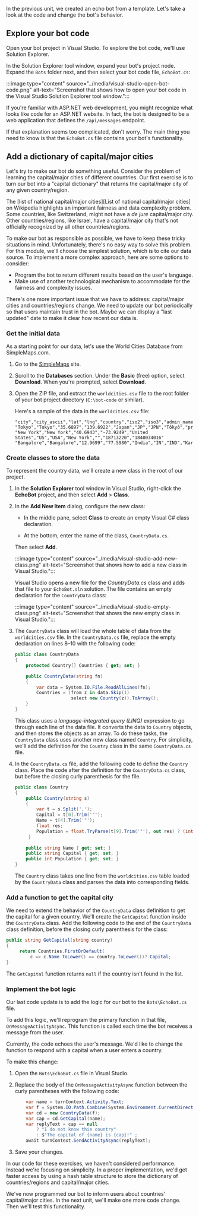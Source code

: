 In the previous unit, we created an echo bot from a template. Let's take a look at the code and change the bot's behavior.

## Explore your bot code

Open your bot project in Visual Studio. To explore the bot code, we'll use Solution Explorer.

In the Solution Explorer tool window, expand your bot's project node. Expand the `Bots` folder next, and then select your bot code file, `EchoBot.cs`:

:::image type="content" source="../media/visual-studio-open-bot-code.png" alt-text="Screenshot that shows how to open your bot code in the Visual Studio Solution Explorer tool window.":::

If you're familiar with ASP.NET web development, you might recognize what looks like code for an ASP.NET website. In fact, the bot is designed to be a web application that defines the `/api/messages` endpoint.

If that explanation seems too complicated, don't worry. The main thing you need to know is that the `EchoBot.cs` file contains your bot's functionality.

## Add a dictionary of capital/major cities

Let's try to make our bot do something useful. Consider the problem of learning the capital/major cities of different countries. Our first exercise is to turn our bot into a "capital dictionary" that returns the capital/major city of any given country/region.

The [list of national capital/major cities][List of national capital/major cities] on Wikipedia highlights an important fairness and data complexity problem. Some countries, like Switzerland, might not have a *de jure* capital/major city. Other countries/regions, like Israel, have a capital/major city that's not officially recognized by all other countries/regions.

To make our bot as responsible as possible, we have to keep these tricky situations in mind. Unfortunately, there's no easy way to solve this problem.  For this module, we'll choose the simplest solution, which is to cite our data source. To implement a more complex approach, here are some options to consider:

- Program the bot to return different results based on the user's language.
- Make use of another technological mechanism to accommodate for the fairness and complexity issues.

There's one more important issue that we have to address: capital/major cities and countries/regions change. We need to update our bot periodically so that users maintain trust in the bot. Maybe we can display a "last updated" date to make it clear how recent our data is.

### Get the initial data

As a starting point for our data, let's use the World Cities Database from SimpleMaps.com.

1. Go to the [SimpleMaps][SimpleMaps] site.

1. Scroll to the **Databases** section. Under the **Basic** (free) option, select **Download**. When you're prompted, select **Download**.

1. Open the ZIP file, and extract the `worldcities.csv` file to the root folder of your bot project directory (`C:\bot-code` or similar).

   Here's a sample of the data in the `worldcities.csv` file:

   ```csv
   "city","city_ascii","lat","lng","country","iso2","iso3","admin_name","capital","population","id"
   "Tokyo","Tokyo","35.6897","139.6922","Japan","JP","JPN","Tōkyō","primary","37977000","1392685764"
   "New York","New York","40.6943","-73.9249","United States","US","USA","New York","","18713220","1840034016"
   "Bangalore","Bangalore","12.9699","77.5980","India","IN","IND","Karnātaka","admin","13707000","1356410365"
   ```

### Create classes to store the data

To represent the country data, we'll create a new class in the root of our project.

1. In the **Solution Explorer** tool window in Visual Studio, right-click the **EchoBot** project, and then select **Add** > **Class**.

1. In the **Add New Item** dialog, configure the new class:

   - In the middle pane, select **Class** to create an empty Visual C# class declaration.

   - At the bottom, enter the name of the class, `CountryData.cs`.

   Then select **Add**.

   :::image type="content" source="../media/visual-studio-add-new-class.png" alt-text="Screenshot that shows how to add a new class in Visual Studio.":::

   Visual Studio opens a new file for the *CountryData.cs* class and adds that file to your `EchoBot.sln` solution. The file contains an empty declaration for the `CountryData` class:

   :::image type="content" source="../media/visual-studio-empty-class.png" alt-text="Screenshot that shows the new empty class in Visual Studio.":::

1. The `CountryData` class will load the whole table of data from the `worldcities.csv` file. In the `CountryData.cs` file, replace the empty declaration on lines 8–10 with the following code:

   ```csharp
   public class CountryData
   {
       protected Country[] Countries { get; set; }
   
       public CountryData(string fn)
       {
           var data = System.IO.File.ReadAllLines(fn);
           Countries = (from z in data.Skip(1)
                        select new Country(z)).ToArray();
       }
   }
   ```

   This class uses a *language-integrated query (LINQ)* expression to go through each line of the data file. It converts the data to `Country` objects, and then stores the objects as an array. To do these tasks, the `CountryData` class uses another new class named `Country`. For simplicity, we'll add the definition for the `Country` class in the same `CountryData.cs` file.

1. In the `CountryData.cs` file, add the following code to define the `Country` class. Place the code after the definition for the `CountryData.cs` class, but before the closing curly parenthesis for the file.

   ```csharp
   public class Country
   {
       public Country(string s)
       {
           var t = s.Split(',');
           Capital = t[0].Trim('"');
           Name = t[4].Trim('"');
           float res;
           Population = float.TryParse(t[9].Trim('"'), out res) ? (int)res : 0;
        }
    
       public string Name { get; set; }
       public string Capital { get; set; }
       public int Population { get; set; }
   }
   ```

   The `Country` class takes one line from the `worldcities.csv` table loaded by the `CountryData` class and parses the data into corresponding fields.

### Add a function to get the capital city

We need to extend the behavior of the `CountryData` class definition to get the capital for a given country. We'll create the `GetCapital` function inside the `CountryData` class. Add the following code to the end of the `CountryData` class definition, before the closing curly parenthesis for the class:

```csharp
public string GetCapital(string country)
{
     return Countries.FirstOrDefault(
         c => c.Name.ToLower() == country.ToLower())?.Capital;
}
```

The `GetCapital` function returns `null` if the country isn't found in the list.

### Implement the bot logic

Our last code update is to add the logic for our bot to the `Bots\EchoBot.cs` file.

To add this logic, we'll reprogram the primary function in that file, `OnMessageActivityAsync`. This function is called each time the bot receives a message from the user.

Currently, the code echoes the user's message. We'd like to change the function to respond with a capital when a user enters a country.

To make this change:

1. Open the `Bots\EchoBot.cs` file in Visual Studio.

1. Replace the body of the `OnMessageActivityAsync` function between the curly parentheses with the following code:

   ```csharp
       var name = turnContext.Activity.Text;
       var f = System.IO.Path.Combine(System.Environment.CurrentDirectory, @"worldcities.csv");
       var cd = new CountryData(f);
       var cap = cd.GetCapital(name);
       var replyText = cap == null
           ? "I do not know this country"
           : $"The capital of {name} is {cap}!" ;
       await turnContext.SendActivityAsync(replyText);
   ```

1. Save your changes.

In our code for these exercises, we haven't considered performance. Instead we're focusing on simplicity. In a proper implementation, we'd get faster access by using a hash table structure to store the dictionary of countries/regions and capital/major cities.

We've now programmed our bot to inform users about countries' capital/major cities. In the next unit, we'll make one more code change. Then we'll test this functionality.

<!-- Links -->

[List of national capitals]: https://en.wikipedia.org/wiki/List_of_national_capitals
[SimpleMaps]: https://simplemaps.com/data/world-cities?azure-portal=true
